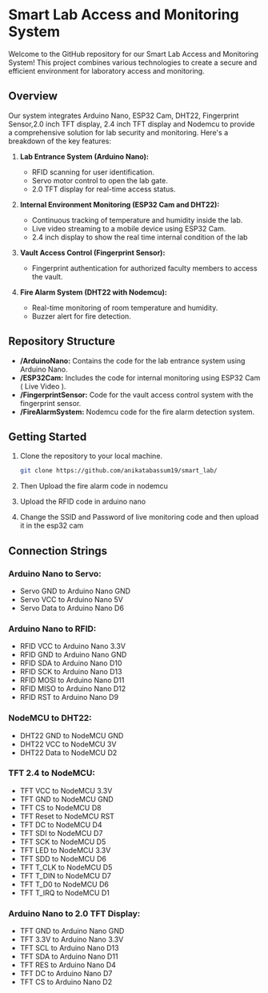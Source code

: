 # Smart Lab Access and Monitoring System

Welcome to the GitHub repository for our Smart Lab Access and Monitoring System! This project combines various technologies to create a secure and efficient environment for laboratory access and monitoring.

## Overview

Our system integrates Arduino Nano, ESP32 Cam, DHT22, Fingerprint Sensor,2.0 inch TFT display, 2.4 inch TFT display and Nodemcu to provide a comprehensive solution for lab security and monitoring. Here's a breakdown of the key features:

1. **Lab Entrance System (Arduino Nano):**
   - RFID scanning for user identification.
   - Servo motor control to open the lab gate.
   - 2.0 TFT display for real-time access status.

2. **Internal Environment Monitoring (ESP32 Cam and DHT22):**
   - Continuous tracking of temperature and humidity inside the lab.
   - Live video streaming to a mobile device using ESP32 Cam.
   - 2.4 inch display to show the real time internal condition of the lab
3. **Vault Access Control (Fingerprint Sensor):**
   - Fingerprint authentication for authorized faculty members to access the vault.

4. **Fire Alarm System (DHT22 with Nodemcu):**
   - Real-time monitoring of room temperature and humidity.
   - Buzzer alert for fire detection.

## Repository Structure

- **/ArduinoNano:** Contains the code for the lab entrance system using Arduino Nano.
- **/ESP32Cam:** Includes the code for internal monitoring using ESP32 Cam ( Live Video ).
- **/FingerprintSensor:** Code for the vault access control system with the fingerprint sensor.
- **/FireAlarmSystem:** Nodemcu code for the fire alarm detection system.

## Getting Started

1. Clone the repository to your local machine.

   ```bash
   git clone https://github.com/anikatabassum19/smart_lab/
2. Then Upload the fire alarm code in nodemcu
3. Upload the RFID code in arduino nano
4. Change the SSID and Password of live monitoring code and then upload it in the esp32 cam

## Connection Strings
### Arduino Nano to Servo:
- Servo GND to Arduino Nano GND
- Servo VCC to Arduino Nano 5V
- Servo Data to Arduino Nano D6

### Arduino Nano to RFID:
- RFID VCC to Arduino Nano 3.3V
- RFID GND to Arduino Nano GND
- RFID SDA to Arduino Nano D10
- RFID SCK to Arduino Nano D13
- RFID MOSI to Arduino Nano D11
- RFID MISO to Arduino Nano D12
- RFID RST to Arduino Nano D9

### NodeMCU to DHT22:
- DHT22 GND to NodeMCU GND
- DHT22 VCC to NodeMCU 3V
- DHT22 Data to NodeMCU D2

### TFT 2.4 to NodeMCU:
- TFT VCC to NodeMCU 3.3V
- TFT GND to NodeMCU GND
- TFT CS to NodeMCU D8
- TFT Reset to NodeMCU RST
- TFT DC to NodeMCU D4
- TFT SDI to NodeMCU D7
- TFT SCK to NodeMCU D5
- TFT LED to NodeMCU 3.3V
- TFT SDD to NodeMCU D6
- TFT T_CLK to NodeMCU D5
- TFT T_DIN to NodeMCU D7
- TFT T_D0 to NodeMCU D6
- TFT T_IRQ to NodeMCU D1

### Arduino Nano to 2.0 TFT Display:
- TFT GND to Arduino Nano GND
- TFT 3.3V to Arduino Nano 3.3V
- TFT SCL to Arduino Nano D13
- TFT SDA to Arduino Nano D11
- TFT RES to Arduino Nano D4
- TFT DC to Arduino Nano D7
- TFT CS to Arduino Nano D2

